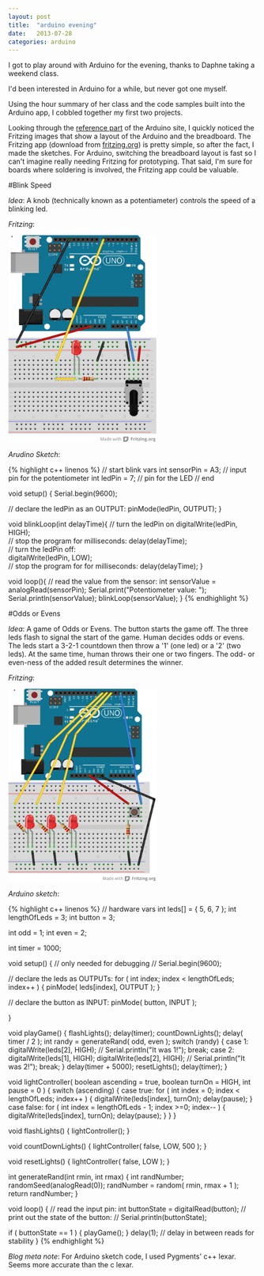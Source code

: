 ```yaml
---
layout: post
title:  "arduino evening"
date:   2013-07-28
categories: arduino 
---
```


I got to play around with Arduino for the evening, thanks to Daphne
taking a weekend class.

I'd been interested in Arduino for a while, but never got one myself.

Using the hour summary of her class and the code samples built into the
Arduino app, I cobbled together my first two projects.

Looking through the [reference part][arduino-reference] of the Arduino site, I quickly noticed the Fritzing images that show a layout of the Arduino and the breadboard.  The Fritzing app (download from [fritzing.org][fritzing-download]) is pretty simple, so after the fact, I made the sketches.  For Arduino, switching the breadboard layout is fast so I can't imagine really needing Fritzing for prototyping.  That said, I'm sure for boards where soldering is involved, the Fritzing app could be valuable.

#Blink Speed

*Idea*: A knob (technically known as a potentiameter) controls the speed
of a blinking led.

*Fritzing*:

<div><img src="/images/blinkspeed_board.jpg" alt="Blink Speed Fritzing layout" style="width: 300px;"/></div>

*Arudino Sketch*:

{% highlight c++ linenos %}
// start blink vars
int sensorPin = A3;    // input pin for the potentiometer
int ledPin = 7;      // pin for the LED
// end

void setup() {
 Serial.begin(9600);
 
 // declare the ledPin as an OUTPUT:
 pinMode(ledPin, OUTPUT); 
}

void blinkLoop(int delayTime){
  // turn the ledPin on
  digitalWrite(ledPin, HIGH);  
  // stop the program for <sensorValue> milliseconds:
  delay(delayTime);          
  // turn the ledPin off:        
  digitalWrite(ledPin, LOW);   
  // stop the program for for <sensorValue> milliseconds:
  delay(delayTime);
}

void loop(){
  // read the value from the sensor:
  int sensorValue = analogRead(sensorPin);
  Serial.print("Potentiometer value: ");
  Serial.println(sensorValue);
  blinkLoop(sensorValue);
}
{% endhighlight %}

#Odds or Evens

*Idea*: A game of Odds or Evens. The button starts the game off.  The
three leds flash to signal the start of the game.  Human decides odds or
evens.  The leds start a 3-2-1 countdown then throw a '1' (one led) or a
'2' (two leds).  At the same time, human throws their one or two
fingers. The odd- or even-ness of the added result determines the
winner.

*Fritzing*:

<div><img src="/images/odds_evens_board.jpg" alt="Odds or Evens Fritzing layout" style="width: 300px;"/></div>

*Arduino sketch*:

{% highlight c++ linenos %}
// hardware vars
int leds[] = { 5, 6, 7 };
int lengthOfLeds = 3;
int button = 3;

int odd = 1;
int even = 2;

int timer = 1000;

void setup() {
  // only needed for debugging
  // Serial.begin(9600);

  // declare the leds as OUTPUTs:
  for ( int index; index < lengthOfLeds; index++ ) {
    pinMode( leds[index], OUTPUT );
  }

  // declare the button as INPUT:
  pinMode( button, INPUT );

}

void playGame() {
  flashLights();
  delay(timer);
  countDownLights();
  delay( timer / 2 );
  int randy = generateRand( odd, even );
  switch (randy) {
  case 1:
    digitalWrite(leds[2], HIGH);
    // Serial.println("It was 1!");
    break;
  case 2:
    digitalWrite(leds[1], HIGH); 
    digitalWrite(leds[2], HIGH);
    // Serial.println("It was 2!");
    break;
  }
  delay(timer + 5000);
  resetLights();
  delay(timer);
}

void lightController( boolean ascending = true, boolean turnOn = HIGH,
int pause = 0 ) {
  switch (ascending) {
  case true:
    for ( int index = 0; index < lengthOfLeds; index++ ) {
      digitalWrite(leds[index], turnOn);
      delay(pause);
    }
  case false:
    for ( int index = lengthOfLeds - 1; index >=0; index-- ) {
      digitalWrite(leds[index], turnOn);
      delay(pause);
    }
  }
}

void flashLights() {
  lightController();
}

void countDownLights() {
  lightController( false, LOW, 500 );
}

void resetLights() {
  lightController( false, LOW );
}

int generateRand(int rmin, int rmax) {
  int randNumber;
  randomSeed(analogRead(0));
  randNumber = random( rmin, rmax + 1 );
  return randNumber;
}

void loop() {
  // read the input pin:
  int buttonState = digitalRead(button);
  // print out the state of the button:
  // Serial.println(buttonState);

  if ( buttonState == 1 ) {
    playGame();
  }
  delay(1);        // delay in between reads for stability
}
{% endhighlight %}

*Blog meta note*: For Arduino sketch code, I used Pygments' c++ lexar.
Seems more accurate than the c lexar.

[arduino-reference]: http://arduino.cc/en/Reference/HomePage
[fritzing-download]: http://fritzing.org/download/
